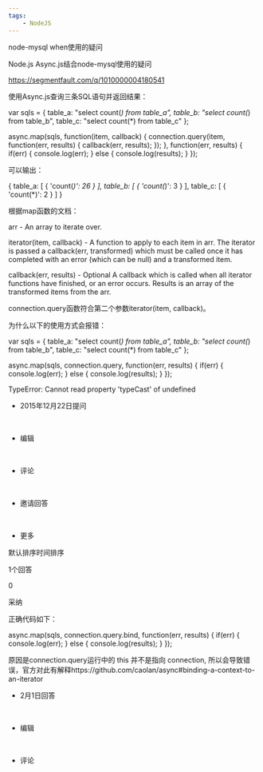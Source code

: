 ```yaml
---
tags:
    - NodeJS
---
```


node-mysql  when使用的疑问

Node.js Async.js结合node-mysql使用的疑问



https://segmentfault.com/q/1010000004180541



使用Async.js查询三条SQL语句并返回结果：

var sqls = {
  table_a: "select count(*) from table_a",
  table_b: "select count(*) from table_b",
  table_c: "select count(*) from table_c"
};

async.map(sqls, function(item, callback) {
  connection.query(item, function(err, results) {
    callback(err, results);
  });
}, function(err, results) {
  if(err) {
    console.log(err);
  } else {
    console.log(results);
  }
});

可以输出：

{ table_a: [ { 'count(*)': 26 } ],
  table_b: [ { 'count(*)': 3 } ],
  table_c: [ { 'count(*)': 2 } ] }

根据map函数的文档：

arr - An array to iterate over.

iterator(item, callback) - A function to apply to each item in arr. The iterator is passed a callback(err, transformed) which must be called once it has completed with an error (which can be null) and a transformed item.

callback(err, results) - Optional A callback which is called when all iterator functions have finished, or an error occurs. Results is an array of the transformed items from the arr.

connection.query函数符合第二个参数iterator(item, callback)。

为什么以下的使用方式会报错：

var sqls = {
  table_a: "select count(*) from table_a",
  table_b: "select count(*) from table_b",
  table_c: "select count(*) from table_c"
};

async.map(sqls, connection.query, function(err, results) {
  if(err) {
    console.log(err);
  } else {
    console.log(results);
  }
});

TypeError: Cannot read property 'typeCast' of undefined

- 2015年12月22日提问

 

- 编辑

 

- 评论

 

- 邀请回答

 

- 更多

默认排序时间排序

1个回答

0

采纳

正确代码如下：

async.map(sqls, connection.query.bind, function(err, results) {
  if(err) {
    console.log(err);
  } else {
    console.log(results);
  }
});

原因是connection.query运行中的 this 并不是指向 connection, 所以会导致错误，官方对此有解释https://github.com/caolan/async#binding-a-context-to-an-iterator

- 2月1日回答

 

- 编辑

 

- 评论



